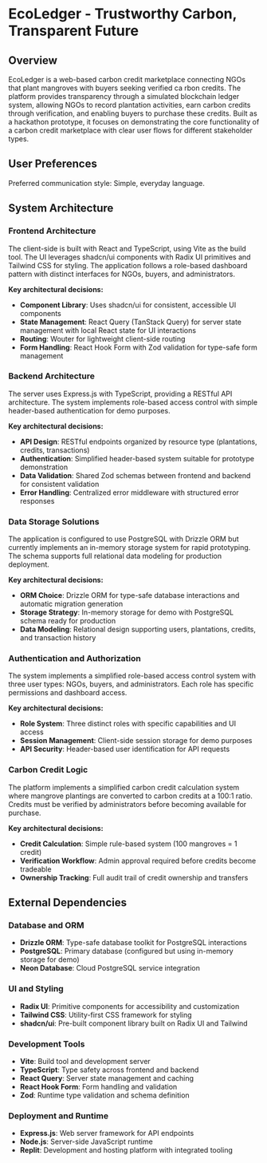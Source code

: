 # EcoLedger - Trustworthy Carbon, Transparent Future

## Overview

EcoLedger is a web-based carbon credit marketplace connecting NGOs that plant mangroves with buyers seeking verified ca rbon credits. The platform provides transparency through a simulated blockchain ledger system, allowing NGOs to record plantation activities, earn carbon credits through verification, and enabling buyers to purchase these credits. Built as a hackathon prototype, it focuses on demonstrating the core functionality of a carbon credit marketplace with clear user flows for different stakeholder types.

## User Preferences

Preferred communication style: Simple, everyday language.

## System Architecture

### Frontend Architecture
The client-side is built with React and TypeScript, using Vite as the build tool. The UI leverages shadcn/ui components with Radix UI primitives and Tailwind CSS for styling. The application follows a role-based dashboard pattern with distinct interfaces for NGOs, buyers, and administrators.

**Key architectural decisions:**
- **Component Library**: Uses shadcn/ui for consistent, accessible UI components
- **State Management**: React Query (TanStack Query) for server state management with local React state for UI interactions
- **Routing**: Wouter for lightweight client-side routing
- **Form Handling**: React Hook Form with Zod validation for type-safe form management

### Backend Architecture  
The server uses Express.js with TypeScript, providing a RESTful API architecture. The system implements role-based access control with simple header-based authentication for demo purposes.

**Key architectural decisions:**
- **API Design**: RESTful endpoints organized by resource type (plantations, credits, transactions)
- **Authentication**: Simplified header-based system suitable for prototype demonstration
- **Data Validation**: Shared Zod schemas between frontend and backend for consistent validation
- **Error Handling**: Centralized error middleware with structured error responses

### Data Storage Solutions
The application is configured to use PostgreSQL with Drizzle ORM but currently implements an in-memory storage system for rapid prototyping. The schema supports full relational data modeling for production deployment.

**Key architectural decisions:**
- **ORM Choice**: Drizzle ORM for type-safe database interactions and automatic migration generation
- **Storage Strategy**: In-memory storage for demo with PostgreSQL schema ready for production
- **Data Modeling**: Relational design supporting users, plantations, credits, and transaction history

### Authentication and Authorization
The system implements a simplified role-based access control system with three user types: NGOs, buyers, and administrators. Each role has specific permissions and dashboard access.

**Key architectural decisions:**
- **Role System**: Three distinct roles with specific capabilities and UI access
- **Session Management**: Client-side session storage for demo purposes
- **API Security**: Header-based user identification for API requests

### Carbon Credit Logic
The platform implements a simplified carbon credit calculation system where mangrove plantings are converted to carbon credits at a 100:1 ratio. Credits must be verified by administrators before becoming available for purchase.

**Key architectural decisions:**
- **Credit Calculation**: Simple rule-based system (100 mangroves = 1 credit)
- **Verification Workflow**: Admin approval required before credits become tradeable
- **Ownership Tracking**: Full audit trail of credit ownership and transfers

## External Dependencies

### Database and ORM
- **Drizzle ORM**: Type-safe database toolkit for PostgreSQL interactions
- **PostgreSQL**: Primary database (configured but using in-memory storage for demo)
- **Neon Database**: Cloud PostgreSQL service integration

### UI and Styling
- **Radix UI**: Primitive components for accessibility and customization
- **Tailwind CSS**: Utility-first CSS framework for styling
- **shadcn/ui**: Pre-built component library built on Radix UI and Tailwind

### Development Tools
- **Vite**: Build tool and development server
- **TypeScript**: Type safety across frontend and backend
- **React Query**: Server state management and caching
- **React Hook Form**: Form handling and validation
- **Zod**: Runtime type validation and schema definition

### Deployment and Runtime
- **Express.js**: Web server framework for API endpoints
- **Node.js**: Server-side JavaScript runtime
- **Replit**: Development and hosting platform with integrated tooling